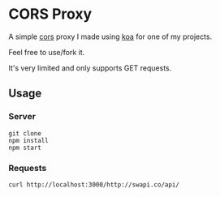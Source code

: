 # CORS Proxy

A simple [cors](https://www.html5rocks.com/en/tutorials/cors/) proxy I made using [koa](https://github.com/koajs/koa) for one of my projects.

Feel free to use/fork it.

It's very limited and only supports GET requests.

## Usage

### Server
```
git clone 
npm install
npm start
```

### Requests

```
curl http://localhost:3000/http://swapi.co/api/
```